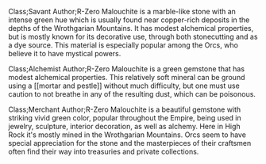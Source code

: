 Class;Savant Author;R-Zero
Malouchite is a marble-like stone with an intense green hue which is usually found near copper-rich deposits in the depths of the Wrothgarian Mountains. It has modest alchemical properties, but is mostly known for its decorative use, through both stonecutting and as a dye source. This material is especially popular among the Orcs, who believe it to have mystical powers.

Class;Alchemist Author;R-Zero
Malouchite is a green gemstone that has modest alchemical properties. This relatively soft mineral can be ground using a [[mortar and pestle]] without much difficulty, but one must use caution to not breathe in any of the resulting dust, which can be poisonous.

Class;Merchant Author;R-Zero
Malouchite is a beautiful gemstone with striking vivid green color, popular throughout the Empire, being used in jewelry, sculpture, interior decoration, as well as alchemy. Here in High Rock it's mostly mined in the Wrothgarian Mountains. Orcs seem to have special appreciation for the stone and the masterpieces of their craftsmen often find their way into treasuries and private collections.